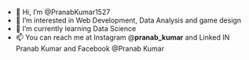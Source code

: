 - 👋 Hi, I’m @PranabKumar1527
- 👀 I’m interested in Web Development, Data Analysis and game design
- 🌱 I’m currently learning Data Science 
- 📫 You can reach me at Instagram @__pranab_kumar__ and Linked IN Pranab Kumar and Facebook @Pranab Kumar

<!---
PranabKumar1527/PranabKumar1527 is a ✨ special ✨ repository because its `README.md` (this file) appears on your GitHub profile.
You can click the Preview link to take a look at your changes.
--->
